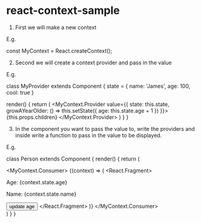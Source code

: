 # react-context-sample

1) First we will make a new context 

E.g. 

const MyContext = React.createContext();

2) Second we will create a context provider and pass in the value

E.g. 

class MyProvider extends Component {
  state = {
    name: 'James',
    age: 100,
    cool: true
  }

  render() {
    return (
      <MyContext.Provider value={{
        state: this.state,
        growAYearOlder: () => this.setState({
          age: this.state.age + 1
        })
      }}>
        {this.props.children}
      </MyContext.Provider>
    )
  }
}

3) In the component you want to pass the value to, write the providers and inside write a function to pass in the value to be displayed. 

E.g. 

class Person extends Component {
  render() {
    return (
      <div>
        <MyContext.Consumer>
          {(context) => (
            <React.Fragment>
              <p>Age: {context.state.age}</p>
              <p>Name: {context.state.name}</p>
              <button onClick={context.growAYearOlder}>update age</button>
            </React.Fragment>
          )}
        </MyContext.Consumer>
      </div>
    )
  }
}
